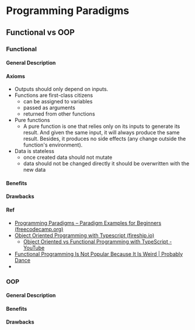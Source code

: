 # Programming Paradigms
## Functional vs OOP
### Functional
#### General Description
#### Axioms
- Outputs should only depend on inputs.
- Functions are first-class citizens
	- can be assigned to variables
	- passed as arguments
	- returned from other functions
- Pure functions
	- A pure function is one that relies only on its inputs to generate its result. And given the same input, it will always produce the same result. Besides, it produces no side effects (any change outside the function's environment).
- Data is stateless
	- once created data should not mutate
	- data should not be changed directly it should be overwritten with the new data
#### Benefits
#### Drawbacks
#### Ref
- [Programming Paradigms – Paradigm Examples for Beginners (freecodecamp.org)](https://www.freecodecamp.org/news/an-introduction-to-programming-paradigms/#functional-programming)
- [Object Oriented Programming with Typescript (fireship.io)](https://fireship.io/lessons/object-oriented-programming-with-typescript/)
	- [Object Oriented vs Functional Programming with TypeScript - YouTube](https://www.youtube.com/watch?v=fsVL_xrYO0w)
- [Functional Programming Is Not Popular Because It Is Weird | Probably Dance](https://probablydance.com/2016/02/27/functional-programming-is-not-popular-because-it-is-weird/)
- 
### OOP
#### General Description
#### Benefits
#### Drawbacks
